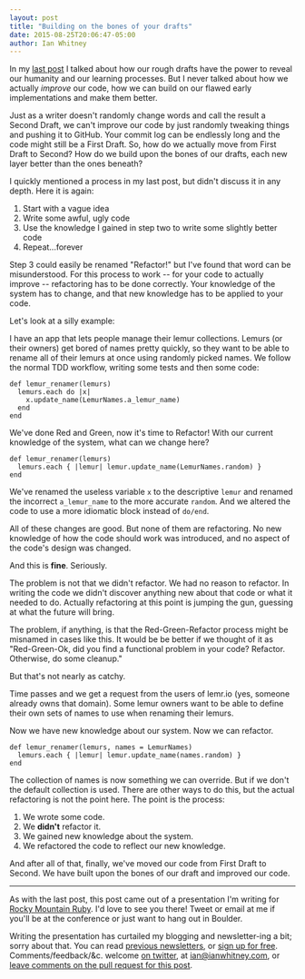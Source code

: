 ```yaml
---
layout: post
title: "Building on the bones of your drafts"
date: 2015-08-25T20:06:47-05:00
author: Ian Whitney
---
```


In my [last post](http://designisrefactoring.com/2015/08/03/the-power-of-drafts/) I talked about how our rough drafts have the power to reveal our humanity and our learning processes. But I never talked about how we actually _improve_ our code, how we can build on our flawed early implementations and make them better.

Just as a writer doesn't randomly change words and call the result a Second Draft, we can't improve our code by just randomly tweaking things and pushing it to GitHub. Your commit log can be endlessly long and the code might still be a First Draft. So, how do we actually move from First Draft to Second? How do we build upon the bones of our drafts, each new layer better than the ones beneath?

<!--break-->

I quickly mentioned a process in my last post, but didn't discuss it in any depth. Here it is again:

1. Start with a vague idea
2. Write some awful, ugly code
3. Use the knowledge I gained in step two to write some slightly better code
4. Repeat...forever

Step 3 could easily be renamed "Refactor!" but I've found that word can be misunderstood. For this process to work -- for your code to actually improve --  refactoring has to be done correctly. Your knowledge of the system has to change, and that new knowledge has to be applied to your code.

Let's look at a silly example:

I have an app that lets people manage their lemur collections. Lemurs (or their owners) get bored of names pretty quickly, so they want to be able to rename all of their lemurs at once using randomly picked names. We follow the normal TDD workflow, writing some tests and then some code:

```
def lemur_renamer(lemurs)
  lemurs.each do |x|
    x.update_name(LemurNames.a_lemur_name)
  end
end
```

We've done Red and Green, now it's time to Refactor! With our current knowledge of the system, what can we change here?

```
def lemur_renamer(lemurs)
  lemurs.each { |lemur| lemur.update_name(LemurNames.random) }
end
```

We've renamed the useless variable `x` to the descriptive `lemur` and renamed the incorrect `a_lemur_name` to the more accurate `random`. And we altered the code to use a more idiomatic block instead of `do/end`.

All of these changes are good. But none of them are refactoring. No new knowledge of how the code should work was introduced, and no aspect of the code's design was changed.

And this is **fine**. Seriously.

The problem is not that we didn't refactor. We had no reason to refactor. In writing the code we didn't discover anything new about that code or what it needed to do. Actually refactoring at this point is jumping the gun, guessing at what the future will bring.

The problem, if anything, is that the Red-Green-Refactor process might be misnamed in cases like this. It would be be better if we thought of it as "Red-Green-Ok, did you find a functional problem in your code? Refactor. Otherwise, do some cleanup."

But that's not nearly as catchy.

Time passes and we get a request from the users of lemr.io (yes, someone already owns that domain). Some lemur owners want to be able to define their own sets of names to use when renaming their lemurs.

Now we have new knowledge about our system. Now we can refactor.

```
def lemur_renamer(lemurs, names = LemurNames)
  lemurs.each { |lemur| lemur.update_name(names.random) }
end
```

The collection of names is now something we can override. But if we don't the default collection is used. There are other ways to do this, but the actual refactoring is not the point here. The point is the process:

1. We wrote some code.
2. We **didn't** refactor it.
3. We gained new knowledge about the system.
4. We refactored the code to reflect our new knowledge.

And after all of that, finally, we've moved our code from First Draft to Second. We have built upon the bones of our draft and improved our code.

---

As with the last post, this post came out of a presentation I'm writing for [Rocky Mountain Ruby](http://rockymtnruby.com). I'd love to see you there! Tweet or email at me if you'll be at the conference or just want to hang out in Boulder.

Writing the presentation has curtailed my blogging and newsletter-ing a bit; sorry about that. You can read [previous newsletters](http://tinyletter.com/ianwhitney/archive), or [sign up for free](http://tinyletter.com/ianwhitney/). Comments/feedback/&c. welcome [on twitter](https://twitter.com/iwhitney/), at ian@ianwhitney.com, or [leave comments on the pull request for this post](https://github.com/IanWhitney/designisrefactoring/pull/7).
